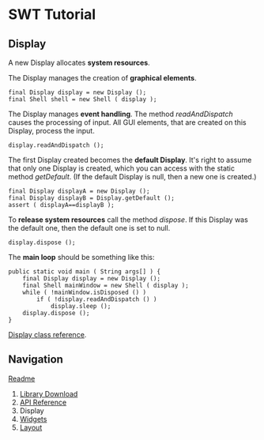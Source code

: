# SWT Tutorial

## Display
A new Display allocates **system resources**.

The Display manages the creation of **graphical elements**.

	final Display display = new Display ();
	final Shell shell = new Shell ( display );

The Display manages **event handling**. The method _readAndDispatch_ causes the processing of input.
All GUI elements, that are created on this Display, process the input.

	display.readAndDispatch ();

The first Display created becomes the **default Display**. It's right to assume that only one Display is created,
which you can access with the static method _getDefault_. (If the default Display is null, then a new one is created.)

	final Display displayA = new Display ();
	final Display displayB = Display.getDefault ();
	assert ( displayA==displayB );

To **release system resources** call the method _dispose_. If this Display was the default one, then the default one is set to null.

	display.dispose ();

The **main loop** should be something like this:

	public static void main ( String args[] ) {
		final Display display = new Display ();
		final Shell mainWindow = new Shell ( display );
		while ( !mainWindow.isDisposed () )
			if ( !display.readAndDispatch () )
				display.sleep ();
		display.dispose ();
	}

[Display class reference](http://help.eclipse.org/luna/topic/org.eclipse.platform.doc.isv/reference/api/org/eclipse/swt/widgets/Display.html).

## Navigation
[Readme](https://github.com/vitalibaumtrok/swttutorial/blob/master/README.md)

1. [Library Download](https://github.com/vitalibaumtrok/swttutorial/blob/master/tutorial/libdownload.md)
2. [API Reference](https://github.com/vitalibaumtrok/swttutorial/blob/master/tutorial/docref.md)
3. Display
4. [Widgets](https://github.com/vitalibaumtrok/swttutorial/blob/master/tutorial/widgets.md)
5. [Layout](https://github.com/vitalibaumtrok/swttutorial/blob/master/tutorial/layout.md)
